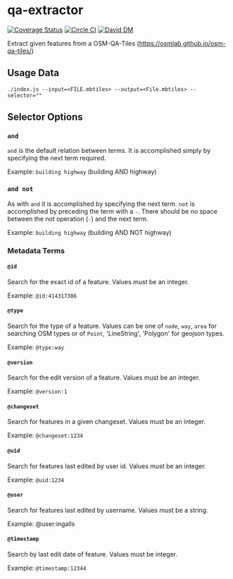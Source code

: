 # qa-extractor
[![Coverage Status](https://coveralls.io/repos/github/ingalls/qa-extractor/badge.svg?branch=master)](https://coveralls.io/github/ingalls/qa-extractor?branch=master)
[![Circle CI](https://circleci.com/gh/ingalls/qa-extractor/tree/master.svg?style=svg)](https://circleci.com/gh/ingalls/qa-extractor/tree/master)
[![David DM](https://david-dm.org/ingalls/qa-extractor.svg)](https://david-dm.org/ingalls/qa-extractor)

Extract given features from a OSM-QA-Tiles (https://osmlab.github.io/osm-qa-tiles/)

## Usage Data

```
./index.js --input=<FILE.mbtiles> --output=<File.mbtiles> --selector=""
```

## Selector Options

### `and`

`and` is the default relation between terms. It is accomplished simply by specifying the next term required.

Example: `building highway` (building AND highway)


### `and not`

As with `and` it is accomplished by specifying the next term. `not` is accomplished by preceding the term with a `-`.
There should be no space between the not operation (`-`) and the next term.

Example: `building highway` (building AND NOT highway)

### Metadata Terms

#### `@id`

Search for the exact id of a feature. Values must be an integer.

Example: `@id:414317386`

#### `@type`

Search for the type of a feature. Values can be one of `node`, `way`, `area` for searching
OSM types or of `Point`, 'LineString', 'Polygon' for geojson types.

Example: `@type:way`

#### `@version`

Search for the edit version of a feature. Values must be an integer.

Example: `@version:1`

#### `@changeset`

Search for features in a given changeset. Values must be an integer.

Example: `@changeset:1234`

#### `@uid`

Search for features last edited by user id. Values must be an integer.

Example: `@uid:1234`

#### `@user`

Search for features last edited by username. Values must be a string.

Example: @user:ingalls

#### `@timestamp`

Search by last edit date of feature. Values must be integer.

Example: `@timestamp:12344`
